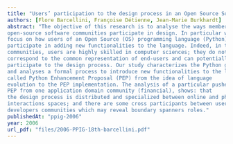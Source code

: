 ```yaml
---
title: "Users’ participation to the design process in an Open Source Software online community"
authors: [Flore Barcellini, Françoise Détienne, Jean-Marie Burkhardt]
abstract: "The objective of this research is to analyse the ways members of
open-source software communities participate in design. In particular we
focus on how users of an Open Source (OS) programming language (Python)
participate in adding new functionalities to the language. Indeed, in the OS
communities, users are highly skilled in computer sciences; they do not
correspond to the common representation of end-users and can potentially
participate to the design process. Our study characterizes the Python galaxy
and analyses a formal process to introduce new functionalities to the language
called Python Enhancement Proposal (PEP) from the idea of language
evolution to the PEP implementation. The analysis of a particular pushed-byusers
PEP from one application domain community (financial), shows: that
the design process is distributed and specialized between online and physical
interactions spaces; and there are some cross participants between users and
developers communities which may reveal boundary spanners roles."
publishedAt: "ppig-2006"
year: 2006
url_pdf: "files/2006-PPIG-18th-barcellini.pdf"
---
```


